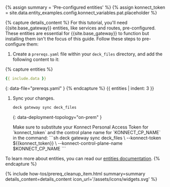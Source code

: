 
{% assign summary = 'Pre-configured entities' %}
{% assign konnect_token = site.data.entity_examples.config.konnect_variables.pat.placeholder %}

{% capture details_content %}
For this tutorial, you'll need {{site.base_gateway}} entities, like services and routes, pre-configured. These entities are essential for {{site.base_gateway}} to function but installing them isn't the focus of this guide. Follow these steps to pre-configure them:

1. Create a `prereqs.yaml` file within your `deck_files` directory, and add the following content to it:

{% capture entities %}
```yaml
{{ include.data }}
```
{: data-file="prereqs.yaml" }
{% endcapture %}
{{ entities | indent: 3 }}

1. Sync your changes.

   ```sh
   deck gateway sync deck_files
   ```
   {: data-deployment-topology="on-prem" }


   <div class="flex flex-col gap-2" data-deployment-topology="konnect" markdown="1">
    Make sure to substitute your Konnect Personal Access Token for `konnect_token` and the control plane name for `KONNECT_CP_NAME` in the command:
   ```sh
   deck gateway sync deck_files \
     --konnect-token ${{konnect_token}} \
     --konnect-control-plane-name $KONNECT_CP_NAME
   ```
   </div>

To learn more about entities, you can read our [entities documentation](/entities/). 
{% endcapture %}

{% include how-tos/prereq_cleanup_item.html summary=summary details_content=details_content icon_url='/assets/icons/widgets.svg' %}
